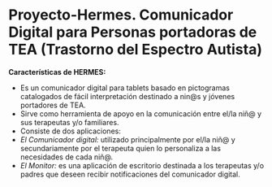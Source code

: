 # Proyecto-Hermes. Comunicador Digital para Personas portadoras de TEA (Trastorno del Espectro Autista)

**Características de HERMES:**
- Es un comunicador digital para tablets basado en pictogramas catalogados de fácil interpretación destinado a nin@s y jóvenes portadores de TEA.
- Sirve como herramienta de apoyo en la comunicación entre el/la niñ@ y sus terapeutas y/o familiares.
- Consiste de dos aplicaciones:
- *El Comunicador digital:* utilizado principalmente por el/la niñ@ y secundariamente por el terapeuta quien lo personaliza a las
necesidades de cada niñ@.
- *El Monitor:* es una aplicación de escritorio destinada a los terapeutas y/o padres que deseen recibir notificaciones del comunicador digital.


